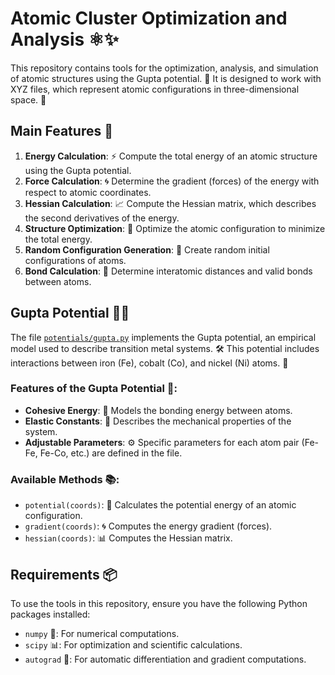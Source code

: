 # Atomic Cluster Optimization and Analysis ⚛️✨

This repository contains tools for the optimization, analysis, and simulation of atomic structures using the Gupta potential. 🧪 It is designed to work with XYZ files, which represent atomic configurations in three-dimensional space. 🌌

## Main Features 🚀

1. **Energy Calculation**: ⚡ Compute the total energy of an atomic structure using the Gupta potential.
2. **Force Calculation**: 🌀 Determine the gradient (forces) of the energy with respect to atomic coordinates.
3. **Hessian Calculation**: 📈 Compute the Hessian matrix, which describes the second derivatives of the energy.
4. **Structure Optimization**: 🔧 Optimize the atomic configuration to minimize the total energy.
5. **Random Configuration Generation**: 🎲 Create random initial configurations of atoms.
6. **Bond Calculation**: 🔗 Determine interatomic distances and valid bonds between atoms.

## Gupta Potential 🧪✨

The file [`potentials/gupta.py`](potentials/gupta.py) implements the Gupta potential, an empirical model used to describe transition metal systems. 🛠️ This potential includes interactions between iron (Fe), cobalt (Co), and nickel (Ni) atoms. 🧲

### Features of the Gupta Potential 🌟:
- **Cohesive Energy**: 💎 Models the bonding energy between atoms.
- **Elastic Constants**: 🧬 Describes the mechanical properties of the system.
- **Adjustable Parameters**: ⚙️ Specific parameters for each atom pair (Fe-Fe, Fe-Co, etc.) are defined in the file.

### Available Methods 📚:
- `potential(coords)`: 🧮 Calculates the potential energy of an atomic configuration.
- `gradient(coords)`: 🌀 Computes the energy gradient (forces).
- `hessian(coords)`: 📊 Computes the Hessian matrix.

## Requirements 📦

To use the tools in this repository, ensure you have the following Python packages installed:

- `numpy` 🧮: For numerical computations.
- `scipy` 📊: For optimization and scientific calculations.
- `autograd` 🔧: For automatic differentiation and gradient computations.
